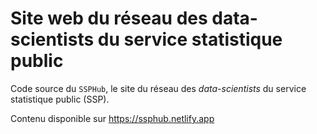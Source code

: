 # Site web du réseau des data-scientists du service statistique public

Code source du `SSPHub`, le site du réseau des 
_data-scientists_ du service statistique public (SSP).

Contenu disponible sur https://ssphub.netlify.app
